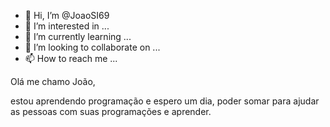 - 👋 Hi, I’m @JoaoSI69
- 👀 I’m interested in ...
- 🌱 I’m currently learning ...
- 💞️ I’m looking to collaborate on ...
- 📫 How to reach me ...

<!---
JoaoSI69/JoaoSI69 is a ✨ special ✨ repository because its `README.md` (this file) appears on your GitHub profile.
You can click the Preview link to take a look at your changes.
--->Olá me chamo João,
estou aprendendo programação
e espero um dia, poder somar para ajudar as pessoas com suas programações e aprender.

